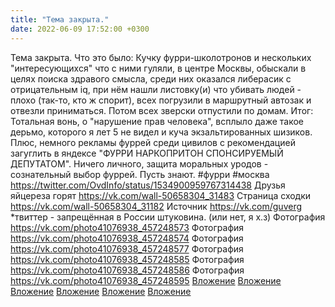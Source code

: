 ```yaml
---
title: "Тема закрыта."
date: 2022-06-09 17:52:00 +0300
---
```


Тема закрыта.
Что это было:
Кучку фурри-школотронов и нескольких "интересующихся" что с ними гуляли, в центре Москвы, обыскали в целях поиска здравого смысла, среди них оказался либерасик с отрицательным iq, при нём нашли листовку(и) что убивать людей - плохо (так-то, кто ж спорит), всех погрузили в маршрутный автозак и отвезли приниматься. Потом всех зверски отпустили по домам.
Итог:
Тотальная вонь, о "нарушение прав человека", всплыло даже такое дерьмо, которого я лет 5 не видел и куча экзальтированных шизиков. Плюс, немного рекламы фуррей среди цивилов с рекомендацией загуглить в яндексе "ФУРРИ НАРКОПРИТОН СПОНСИРУЕМЫЙ ДЕПУТАТОМ". Ничего личного, защита моральных уродов - сознательный выбор фуррей. Пусть знают.
#фурри #москва
https://twitter.com/OvdInfo/status/1534900959767314438
Друзья яйцереза горят https://vk.com/wall-50658304_31483
Страница сходки https://vk.com/wall-50658304_31182
Источник
<a class="vk-attach" href="https://vk.com/guverg">https://vk.com/guverg</a>
*твиттер - запрещённая в России штуковина. (или нет, я х.з)
Фотография
<a class="vk-attach" href="https://vk.com/photo41076938_457248573">https://vk.com/photo41076938_457248573</a>
Фотография
<a class="vk-attach" href="https://vk.com/photo41076938_457248574">https://vk.com/photo41076938_457248574</a>
Фотография
<a class="vk-attach" href="https://vk.com/photo41076938_457248577">https://vk.com/photo41076938_457248577</a>
Фотография
<a class="vk-attach" href="https://vk.com/photo41076938_457248585">https://vk.com/photo41076938_457248585</a>
Фотография
<a class="vk-attach" href="https://vk.com/photo41076938_457248586">https://vk.com/photo41076938_457248586</a>
Фотография
<a class="vk-attach" href="https://vk.com/photo41076938_457248595">https://vk.com/photo41076938_457248595</a>
<a class="vk-attach" href="https://vk.com/photo41076938_457248573">Вложение</a>
<a class="vk-attach" href="https://vk.com/photo41076938_457248574">Вложение</a>
<a class="vk-attach" href="https://vk.com/photo41076938_457248577">Вложение</a>
<a class="vk-attach" href="https://vk.com/photo41076938_457248585">Вложение</a>
<a class="vk-attach" href="https://vk.com/photo41076938_457248586">Вложение</a>
<a class="vk-attach" href="https://vk.com/photo41076938_457248595">Вложение</a>
